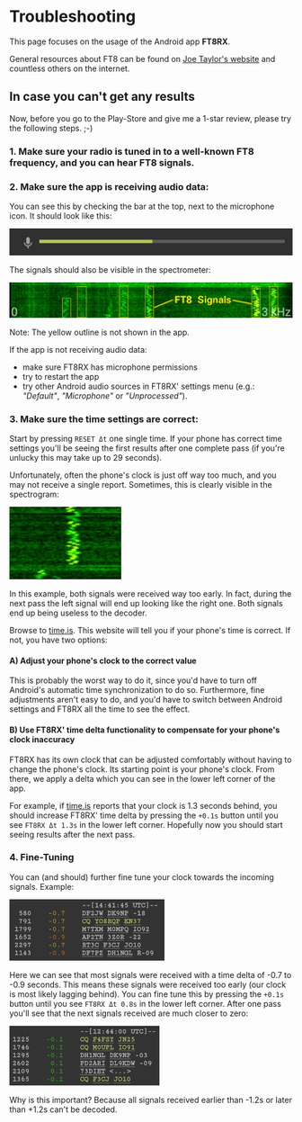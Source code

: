 # Troubleshooting

This page focuses on the usage of the Android app **FT8RX**.

General resources about FT8 can be found on [Joe Taylor's website](https://physics.princeton.edu/pulsar/k1jt/wsjtx.html) and countless others on the internet.

## In case you can't get any results

Now, before you go to the Play-Store and give me a 1-star review, please try the following steps. ;-)

### 1. Make sure your radio is tuned in to a well-known FT8 frequency, and you can hear FT8 signals.

### 2. Make sure the app is receiving audio data:

You can see this by checking the bar at the top, next to the microphone icon. It should look like this:

![Image of sound meter](img/handbook_mic.png "Image of sound meter")

The signals should also be visible in the spectrometer:

![Image of spectrometer](img/handbook_waterfall_ft8.png "Image of spectrometer")

Note: The yellow outline is not shown in the app.

If the app is not receiving audio data:

- make sure FT8RX has microphone permissions
- try to restart the app
- try other Android audio sources in FT8RX' settings menu (e.g.: _"Default"_, _"Microphone"_ or _"Unprocessed"_).

### 3. Make sure the time settings are correct:

Start by pressing `RESET Δt` one single time. If your phone has correct time settings you'll be seeing the first results after one complete pass (if you're unlucky this may take up to 29 seconds).

Unfortunately, often the phone's clock is just off way too much, and you may not receive a single report. Sometimes, this is clearly visible in the spectrogram:

![Image of spectrometer](img/handbook_time_tooearly.png "Image of spectrometer")

In this example, both signals were received way too early. In fact, during the next pass the left signal will end up looking like the right one. Both signals end up being useless to the decoder.

Browse to [time.is](https://time.is). This website will tell you if your phone's time is correct. If not, you have two options:

#### A) Adjust your phone's clock to the correct value

This is probably the worst way to do it, since you'd have to turn off Android's automatic time synchronization to do so. Furthermore, fine adjustments aren't easy to do, and you'd have to switch between Android settings and FT8RX all the time to see the effect.

#### B) Use FT8RX' time delta functionality to compensate for your phone's clock inaccuracy

FT8RX has its own clock that can be adjusted comfortably without having to change the phone's clock. Its starting point is your phone's clock. From there, we apply a delta which you can see in the lower left corner of the app.

For example, if [time.is](https://time.is) reports that your clock is 1.3 seconds behind, you should increase FT8RX' time delta by pressing the `+0.1s` button until you see `FT8RX Δt 1.3s` in the lower left corner. Hopefully now you should start seeing results after the next pass.

### 4. Fine-Tuning

You can (and should) further fine tune your clock towards the incoming signals. Example:

![Image of spectrometer](img/handbook_finetune.png "Image of spectrometer")

Here we can see that most signals were received with a time delta of -0.7 to -0.9 seconds. This means these signals were received too early (our clock is most likely lagging behind). You can fine tune this by pressing the `+0.1s` button until you see `FT8RX Δt 0.8s` in the lower left corner. After one pass you'll see that the next signals received are much closer to zero:

![Image of spectrometer](img/handbook_finetune_done.png "Image of spectrometer")

Why is this important? Because all signals received earlier than -1.2s or later than +1.2s can't be decoded.
